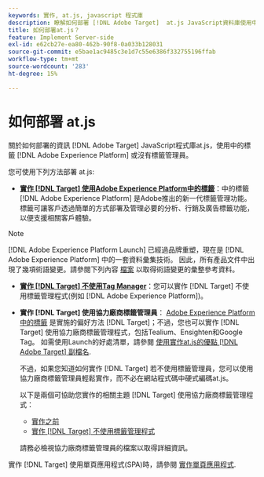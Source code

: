 ```yaml
---
keywords: 實作, at.js, javascript 程式庫
description: 瞭解如何部署 [!DNL Adobe Target]  at.js JavaScript資料庫使用中的標籤 [!DNL Adobe Experience Platform] 或沒有標籤管理員。
title: 如何部署at.js？
feature: Implement Server-side
exl-id: e62cb27e-ea80-462b-90f8-0a033b128031
source-git-commit: e5bae1ac9485c3e1d7c55e6386f332755196ffab
workflow-type: tm+mt
source-wordcount: '283'
ht-degree: 15%

---
```


# 如何部署 at.js

關於如何部署的資訊 [!DNL Adobe Target]  JavaScript程式庫at.js，使用中的標籤 [!DNL Adobe Experience Platform] 或沒有標籤管理員。

您可使用下列方法部署 at.js:

* **[實作 [!DNL Target] 使用Adobe Experience Platform中的標籤](/help/dev/implement/client-side/atjs/how-to-deployatjs/implement-target-using-adobe-launch.md)**：中的標籤 [!DNL Adobe Experience Platform] 是Adobe推出的新一代標籤管理功能。 標籤可讓客戶透過簡單的方式部署及管理必要的分析、行銷及廣告標籤功能，以便支援相關客戶體驗。

>[!NOTE]
>
> [!DNL Adobe Experience Platform Launch] 已經過品牌重塑，現在是 [!DNL Adobe Experience Platform] 中的一套資料彙集技術。 因此，所有產品文件中出現了幾項術語變更。請參閱下列內容 [檔案](https://experienceleague.adobe.com/docs/experience-platform/tags/term-updates.html) 以取得術語變更的彙整參考資料。

* **[實作 [!DNL Target] 不使用Tag Manager](/help/dev/implement/client-side/atjs/how-to-deployatjs/implement-target-without-a-tag-manager.md)**：您可以實作 [!DNL Target] 不使用標籤管理程式(例如 [!DNL Adobe Experience Platform])。
* **實作 [!DNL Target] 使用協力廠商標籤管理員**： [Adobe Experience Platform中的標籤](/help/dev/implement/client-side/atjs/how-to-deployatjs/implement-target-using-adobe-launch.md) 是實施的偏好方法 [!DNL Target]；不過，您也可以實作 [!DNL Target] 使用協力廠商標籤管理程式，包括Tealium、Ensighten和Google Tag。 如需使用Launch的好處清單，請參閱 [使用實作at.js的優點 [!DNL Adobe Target]  副檔名](/help/dev/implement/client-side/atjs/how-to-deployatjs/implement-target-using-adobe-launch.md#advantages-of-implementing-atjs-using-the-target-extension).

  不過，如果您知道如何實作 [!DNL Target] 若不使用標籤管理員，您可以使用協力廠商標籤管理員輕鬆實作，而不必在網站程式碼中硬式編碼at.js。

  以下是兩個可協助您實作的相關主題 [!DNL Target] 使用協力廠商標籤管理程式：

   * [實作之前](/help/dev/before-implement/prepare-to-implement-target.md)
   * [實作 [!DNL Target] 不使用標籤管理程式](/help/dev/implement/client-side/atjs/how-to-deployatjs/implement-target-without-a-tag-manager.md)

  請務必檢視協力廠商標籤管理員的檔案以取得詳細資訊。

實作 [!DNL Target] 使用單頁應用程式(SPA)時，請參閱 [實作單頁應用程式](/help/dev/implement/client-side/atjs/how-to-deployatjs/target-atjs-single-page-application.md).
